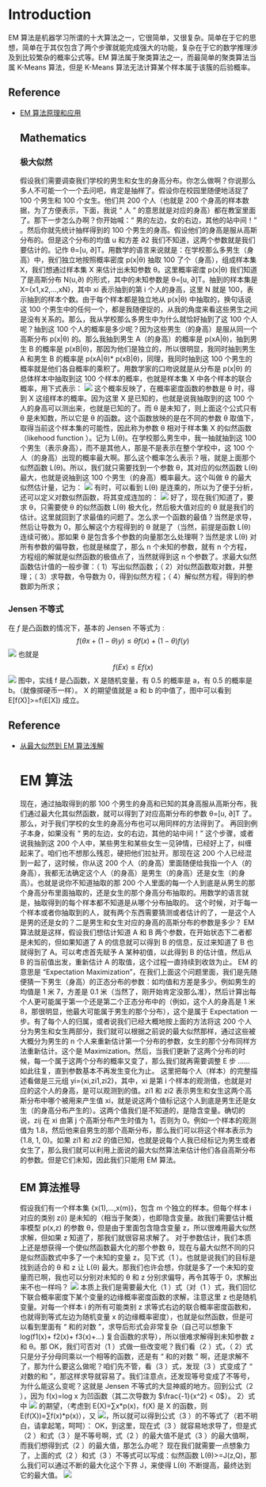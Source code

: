 # Introduction

EM 算法是机器学习所谓的十大算法之一，它很简单，又很复杂。简单在于它的思想，简单在于其仅包含了两个步骤就能完成强大的功能，复杂在于它的数学推理涉及到比较繁杂的概率公式等。EM 算法属于聚类算法之一，而最简单的聚类算法当属 K-Means 算法，但是 K-Means 算法无法计算某个样本属于该簇的后验概率。

## Reference

* [EM 算法原理和应用](http://www.algorithmdog.com/em%E7%AE%97%E6%B3%95%E7%9A%84%E5%8F%A6%E4%B8%80%E7%A7%8D%E5%BC%95%E5%85%A5)
  ## Mathematics
  ### 极大似然
  假设我们需要调查我们学校的男生和女生的身高分布。你怎么做啊？你说那么多人不可能一个一个去问吧，肯定是抽样了。假设你在校园里随便地活捉了 100 个男生和 100 个女生。他们共 200 个人（也就是 200 个身高的样本数据，为了方便表示，下面，我说 “ 人 ” 的意思就是对应的身高）都在教室里面了。那下一步怎么办啊？你开始喊：“ 男的左边，女的右边，其他的站中间！” 。然后你就先统计抽样得到的 100 个男生的身高。假设他们的身高是服从高斯分布的。但是这个分布的均值 u 和方差 ∂2 我们不知道，这两个参数就是我们要估计的。记作 θ=[u, ∂]T。用数学的语言来说就是：在学校那么多男生（身高）中，我们独立地按照概率密度 p(x|θ) 抽取 100 了个（身高），组成样本集 X，我们想通过样本集 X 来估计出未知参数 θ。这里概率密度 p(x|θ) 我们知道了是高斯分布 N(u,∂) 的形式，其中的未知参数是 θ=[u, ∂]T。抽到的样本集是 X={x1,x2,…,xN}，其中 xi 表示抽到的第 i 个人的身高，这里 N 就是 100，表示抽到的样本个数。由于每个样本都是独立地从 p(x|θ) 中抽取的，换句话说这 100 个男生中的任何一个，都是我随便捉的，从我的角度来看这些男生之间是没有关系的。那么，我从学校那么多男生中为什么就恰好抽到了这 100 个人呢？抽到这 100 个人的概率是多少呢？因为这些男生（的身高）是服从同一个高斯分布 p(x|θ) 的。那么我抽到男生 A（的身高）的概率是 p(xA|θ)，抽到男生 B 的概率是 p(xB|θ)，那因为他们是独立的，所以很明显，我同时抽到男生 A 和男生 B 的概率是 p(xA|θ)\* p(xB|θ)，同理，我同时抽到这 100 个男生的概率就是他们各自概率的乘积了。用数学家的口吻说就是从分布是 p(x|θ) 的总体样本中抽取到这 100 个样本的概率，也就是样本集 X 中各个样本的联合概率，用下式表示： ![](http://img.my.csdn.net/uploads/201301/24/1359003923_8916.jpg) 这个概率反映了，在概率密度函数的参数是 θ 时，得到 X 这组样本的概率。因为这里 X 是已知的，也就是说我抽取到的这 100 个人的身高可以测出来，也就是已知的了。而 θ 是未知了，则上面这个公式只有 θ 是未知数，所以它是 θ 的函数。这个函数放映的是在不同的参数 θ 取值下，取得当前这个样本集的可能性，因此称为参数 θ 相对于样本集 X 的似然函数（likehood function ）。记为 L(θ)。在学校那么男生中，我一抽就抽到这 100 个男生（表示身高），而不是其他人，那是不是表示在整个学校中，这 100 个人（的身高）出现的概率最大啊。那么这个概率怎么表示？哦，就是上面那个似然函数 L(θ)。所以，我们就只需要找到一个参数 θ，其对应的似然函数 L(θ) 最大，也就是说抽到这 100 个男生（的身高）概率最大。这个叫做 θ 的最大似然估计量，记为： ![](http://img.my.csdn.net/uploads/201301/24/1359003973_1560.jpg) 有时，可以看到 L(θ) 是连乘的，所以为了便于分析，还可以定义对数似然函数，将其变成连加的： ![](http://img.my.csdn.net/uploads/201301/24/1359003994_1029.jpg) 好了，现在我们知道了，要求 θ，只需要使 θ 的似然函数 L(θ) 极大化，然后极大值对应的 θ 就是我们的估计。这里就回到了求最值的问题了。怎么求一个函数的最值？当然是求导，然后让导数为 0，那么解这个方程得到的 θ 就是了（当然，前提是函数 L(θ) 连续可微）。那如果 θ 是包含多个参数的向量那怎么处理啊？当然是求 L(θ) 对所有参数的偏导数，也就是梯度了，那么 n 个未知的参数，就有 n 个方程，方程组的解就是似然函数的极值点了，当然就得到这 n 个参数了。求最大似然函数估计值的一般步骤：（ 1）写出似然函数；（ 2）对似然函数取对数，并整理；（ 3）求导数，令导数为 0，得到似然方程；（ 4）解似然方程，得到的参数即为所求；

### Jensen 不等式

在 $f$ 是凸函数的情况下，基本的 Jensen 不等式为 :$$f(\theta x + (1-\theta)y) \le \theta f(x) + (1 - \theta)f(y)$$ ![](http://7xlgth.com1.z0.glb.clouddn.com/B771D505-1979-4D5B-827C-FC56BF0F9CB2.png) 也就是 $$f(Ex) \le Ef(x)$$ ![](http://img.my.csdn.net/uploads/201301/24/1359004230_7889.jpg) 图中，实线 f 是凸函数，X 是随机变量，有 0.5 的概率是 a，有 0.5 的概率是 b。（就像掷硬币一样）。 X 的期望值就是 a 和 b 的中值了，图中可以看到 E[f(X)]>=f(E[X]) 成立。

## Reference

* [从最大似然到 EM 算法浅解](http://blog.csdn.net/zouxy09/article/details/8537620)
  # EM 算法
  现在，通过抽取得到的那 100 个男生的身高和已知的其身高服从高斯分布，我们通过最大化其似然函数，就可以得到了对应高斯分布的参数 θ=[u, ∂]T 了。那么，对于我们学校的女生的身高分布也可以用同样的方法得到了。 再回到例子本身，如果没有 “ 男的左边，女的右边，其他的站中间！” 这个步骤，或者说我抽到这 200 个人中，某些男生和某些女生一见钟情，已经好上了，纠缠起来了。咱们也不想那么残忍，硬把他们拉扯开。那现在这 200 个人已经混到一起了，这时候，你从这 200 个人（的身高）里面随便给我指一个人（的身高），我都无法确定这个人（的身高）是男生（的身高）还是女生（的身高）。也就是说你不知道抽取的那 200 个人里面的每一个人到底是从男生的那个身高分布里面抽取的，还是女生的那个身高分布抽取的。用数学的语言就是，抽取得到的每个样本都不知道是从哪个分布抽取的。 这个时候，对于每一个样本或者你抽取到的人，就有两个东西需要猜测或者估计的了，一是这个人是男的还是女的？二是男生和女生对应的身高的高斯分布的参数是多少？ EM 算法就是这样，假设我们想估计知道 A 和 B 两个参数，在开始状态下二者都是未知的，但如果知道了 A 的信息就可以得到 B 的信息，反过来知道了 B 也就得到了 A。可以考虑首先赋予 A 某种初值，以此得到 B 的估计值，然后从 B 的当前值出发，重新估计 A 的取值，这个过程一直持续到收敛为止。 EM 的意思是 “Expectation Maximization”，在我们上面这个问题里面，我们是先随便猜一下男生（身高）的正态分布的参数：如均值和方差是多少。例如男生的均值是 1 米 7，方差是 0.1 米（当然了，刚开始肯定没那么准），然后计算出每个人更可能属于第一个还是第二个正态分布中的（例如，这个人的身高是 1 米 8，那很明显，他最大可能属于男生的那个分布），这个是属于 Expectation 一步。有了每个人的归属，或者说我们已经大概地按上面的方法将这 200 个人分为男生和女生两部分，我们就可以根据之前说的最大似然那样，通过这些被大概分为男生的 n 个人来重新估计第一个分布的参数，女生的那个分布同样方法重新估计。这个是 Maximization。然后，当我们更新了这两个分布的时候，每一个属于这两个分布的概率又变了，那么我们就再需要调整 E 步 …… 如此往复，直到参数基本不再发生变化为止。 这里把每个人（样本）的完整描述看做是三元组 yi={xi,zi1,zi2}，其中，xi 是第 i 个样本的观测值，也就是对应的这个人的身高，是可以观测到的值。zi1 和 zi2 表示男生和女生这两个高斯分布中哪个被用来产生值 xi，就是说这两个值标记这个人到底是男生还是女生（的身高分布产生的）。这两个值我们是不知道的，是隐含变量。确切的说，zij 在 xi 由第 j 个高斯分布产生时值为 1，否则为 0。例如一个样本的观测值为 1.8，然后他来自男生的那个高斯分布，那么我们可以将这个样本表示为 {1.8, 1, 0}。如果 zi1 和 zi2 的值已知，也就是说每个人我已经标记为男生或者女生了，那么我们就可以利用上面说的最大似然算法来估计他们各自高斯分布的参数。但是它们未知，因此我们只能用 EM 算法。
  ## EM 算法推导
  假设我们有一个样本集 {x(1),…,x(m)}，包含 m 个独立的样本。但每个样本 i 对应的类别 z(i) 是未知的（相当于聚类），也即隐含变量。故我们需要估计概率模型 p(x,z) 的参数 θ，但是由于里面包含隐含变量 z，所以很难用最大似然求解，但如果 z 知道了，那我们就很容易求解了。 对于参数估计，我们本质上还是想获得一个使似然函数最大化的那个参数 θ，现在与最大似然不同的只是似然函数式中多了一个未知的变量 z，见下式（1 ）。也就是说我们的目标是找到适合的 θ 和 z 让 L(θ) 最大。那我们也许会想，你就是多了一个未知的变量而已啊，我也可以分别对未知的 θ 和 z 分别求偏导，再令其等于 0，求解出来不也一样吗？ ![](http://img.my.csdn.net/uploads/201301/24/1359004165_6698.jpg) 本质上我们是需要最大化（1 ）式（对（1 ）式，我们回忆下联合概率密度下某个变量的边缘概率密度函数的求解，注意这里 z 也是随机变量。对每一个样本 i 的所有可能类别 z 求等式右边的联合概率密度函数和，也就得到等式左边为随机变量 x 的边缘概率密度），也就是似然函数，但是可以看到里面有 “ 和的对数 ”，求导后形式会非常复杂（自己可以想象下 log(f1(x)+ f2(x)+ f3(x)+…) 复合函数的求导），所以很难求解得到未知参数 z 和 θ。那 OK，我们可否对（1 ）式做一些改变呢？我们看（2 ）式，（ 2）式只是分子分母同乘以一个相等的函数，还是有 “ 和的对数 ” 啊，还是求解不了，那为什么要这么做呢？咱们先不管，看（3 ）式，发现（3 ）式变成了 “ 对数的和 ”，那这样求导就容易了。我们注意点，还发现等号变成了不等号，为什么能这么变呢？这就是 Jensen 不等式的大显神威的地方。回到公式（2 ），因为 f(x)=log x 为凹函数（其二次导数为 $\frac{-1}{x^2} < 0$）。 2）式中 ![](http://img.my.csdn.net/uploads/201301/24/1359004420_6093.jpg) 的期望，（考虑到 E(X)=∑x*p(x)，f(X) 是 X 的函数，则 E(f(X))=∑f(x)*p(x)），又 ![](http://img.my.csdn.net/uploads/201301/24/1359004435_1667.jpg)，所以就可以得到公式（3 ）的不等式了（若不明白，请拿起笔，呵呵）： OK，到这里，现在式（3 ）就容易地求导了，但是式（2 ）和式（3 ）是不等号啊，式（2 ）的最大值不是式（3 ）的最大值啊，而我们想得到式（2 ）的最大值，那怎么办呢？ 现在我们就需要一点想象力了，上面的式（2 ）和式（3 ）不等式可以写成：似然函数 L(θ)>=J(z,Q)，那么我们可以通过不断的最大化这个下界 J，来使得 L(θ) 不断提高，最终达到它的最大值。 ![](http://img.my.csdn.net/uploads/201301/24/1359004484_7944.jpg)
